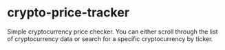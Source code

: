# crypto-price-tracker
Simple cryptocurrency price checker.
You can either scroll through the list of cryptocurrency data or search for a specific cryptocurrency by ticker.
